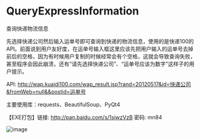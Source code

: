 # QueryExpressInformation
查询快递物流信息

先选择快递公司然后输入运单号即可查询到快递的物流信息，使用的是快递100的API。前面说到用户友好度，在运单号输入框这里应该先把用户输入的运单号去掉前后的空格，因为有时候用户复制的时候经常会有个空格，这就会导致查询失败，甚至程序会因此崩溃，还有“请先选择快递公司”、“运单号应该为数字”这样子的用户提示。

API: http://wap.kuaidi100.com/wap_result.jsp?rand=20120517&id=快递公司&fromWeb=null&&postid=运单号

主要使用库：requests、BeautifulSoup、PyQt4

【EXE打包】链接: http://pan.baidu.com/s/1sjwzVzB 密码: mn84

![image](http://i13.tietuku.com/ec763ddb2cb029b8.png)
